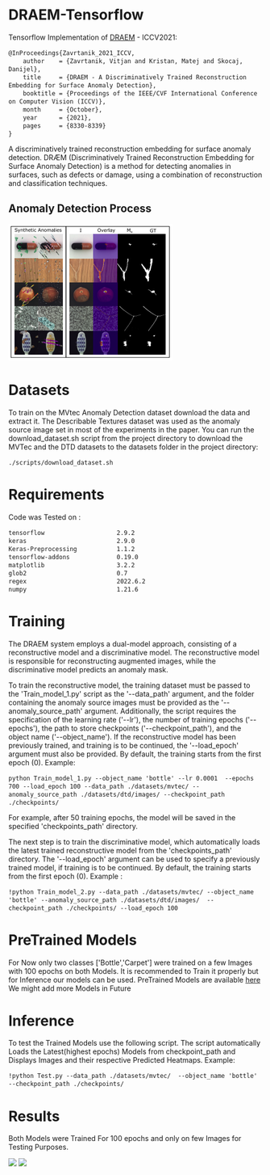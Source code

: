 # DRAEM-Tensorflow
Tensorflow Implementation of [DRAEM](https://openaccess.thecvf.com/content/ICCV2021/papers/Zavrtanik_DRAEM_-_A_Discriminatively_Trained_Reconstruction_Embedding_for_Surface_Anomaly_ICCV_2021_paper.pdf) - ICCV2021:

```
@InProceedings{Zavrtanik_2021_ICCV,
    author    = {Zavrtanik, Vitjan and Kristan, Matej and Skocaj, Danijel},
    title     = {DRAEM - A Discriminatively Trained Reconstruction Embedding for Surface Anomaly Detection},
    booktitle = {Proceedings of the IEEE/CVF International Conference on Computer Vision (ICCV)},
    month     = {October},
    year      = {2021},
    pages     = {8330-8339}
}
```

A discriminatively trained reconstruction embedding for surface anomaly detection.
DRÆM (Discriminatively Trained Reconstruction Embedding for Surface Anomaly Detection) is a method for detecting anomalies in surfaces, 
such as defects or damage, using a combination of reconstruction and classification techniques.
## Anomaly Detection Process
![](https://github.com/farazBhatti/DRAEM-Tensoflow/blob/main/images/result.png)

# Datasets
To train on the MVtec Anomaly Detection dataset download the data and extract it. The Describable Textures dataset was used as the anomaly source image set in most of the experiments in the paper. You can run the download_dataset.sh script from the project directory to download the MVTec and the DTD datasets to the datasets folder in the project directory:
```
./scripts/download_dataset.sh

```

# Requirements

Code was Tested on :
```
tensorflow                    2.9.2
keras                         2.9.0
Keras-Preprocessing           1.1.2
tensorflow-addons             0.19.0
matplotlib                    3.2.2
glob2                         0.7
regex                         2022.6.2
numpy                         1.21.6
```

# Training
The DRAEM system employs a dual-model approach, consisting of a reconstructive model and a discriminative model. The reconstructive model is responsible for reconstructing augmented images, while the discriminative model predicts an anomaly mask.

To train the reconstructive model, the training dataset must be passed to the 'Train_model_1.py' script as the '--data_path' argument, and the folder containing the anomaly source images must be provided as the '--anomaly_source_path' argument. Additionally, the script requires the specification of the learning rate ('--lr'), the number of training epochs ('--epochs'), the path to store checkpoints ('--checkpoint_path'), and the object name ('--object_name'). If the reconstructive model has been previously trained, and training is to be continued, the '--load_epoch' argument must also be provided. By default, the training starts from the first epoch (0).
Example:

```
python Train_model_1.py --object_name 'bottle' --lr 0.0001  --epochs 700 --load_epoch 100 --data_path ./datasets/mvtec/ --anomaly_source_path ./datasets/dtd/images/ --checkpoint_path ./checkpoints/ 
```
For example, after 50 training epochs, the model will be saved in the specified 'checkpoints_path' directory.
 
The next step is to train the discriminative model, which automatically loads the latest trained reconstructive model from the 'checkpoints_path' directory. The '--load_epoch' argument can be used to specify a previously trained model, if training is to be continued. By default, the training starts from the first epoch (0).
 Example :
 
 ```
 !python Train_model_2.py --data_path ./datasets/mvtec/ --object_name 'bottle' --anomaly_source_path ./datasets/dtd/images/  --checkpoint_path ./checkpoints/ --load_epoch 100
 ```
 
 # PreTrained Models
 
 For Now only two classes ['Bottle','Carpet'] were trained on a few Images with 100 epochs on both Models. It is recommended to Train it properly but for Inference
 our models can be used.
 PreTrained Models are available [here](https://drive.google.com/file/d/1jP52vmQCJ27jfHNieZD3Bc56vm0Gb9wc/view?usp=share_link)
 We might add more Models in Future
 
 
 # Inference 
 To test the Trained Models use the following script. The script automatically Loads the Latest(highest epochs) Models from checkpoint_path and Displays Images and their respective Predicted Heatmaps.
 Example:
 
  ```
!python Test.py --data_path ./datasets/mvtec/  --object_name 'bottle'  --checkpoint_path ./checkpoints/
 ```
 
 # Results
 Both Models were Trained For 100 epochs and only on few Images for Testing Purposes.
 
 ![](https://github.com/hamzakhalil798/DRAEM-Tensoflow/blob/main/images/result_1.PNG)
 ![](https://github.com/hamzakhalil798/DRAEM-Tensoflow/blob/main/images/result_2.PNG)
 

